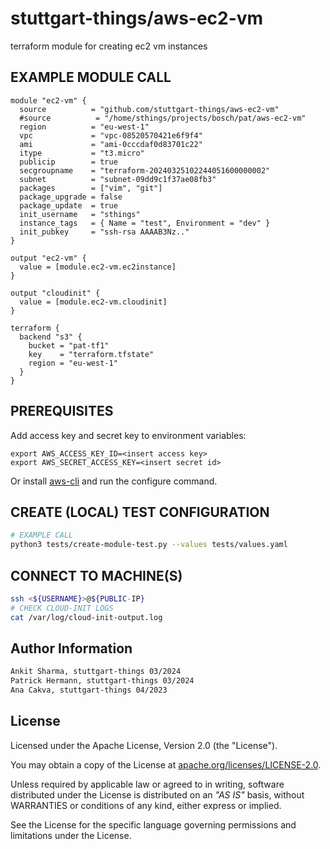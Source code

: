 # stuttgart-things/aws-ec2-vm

terraform module for creating ec2 vm instances

## EXAMPLE MODULE CALL

```hcl
module "ec2-vm" {
  source          = "github.com/stuttgart-things/aws-ec2-vm"
  #source          = "/home/sthings/projects/bosch/pat/aws-ec2-vm"
  region          = "eu-west-1"
  vpc             = "vpc-08520570421e6f9f4"
  ami             = "ami-0cccdaf0d83701c22"
  itype           = "t3.micro"
  publicip        = true
  secgroupname    = "terraform-20240325102244051600000002"
  subnet          = "subnet-09dd9c1f37ae08fb3"
  packages        = ["vim", "git"]
  package_upgrade = false
  package_update  = true
  init_username   = "sthings"
  instance_tags   = { Name = "test", Environment = "dev" }
  init_pubkey     = "ssh-rsa AAAAB3Nz.."
}

output "ec2-vm" {
  value = [module.ec2-vm.ec2instance]
}

output "cloudinit" {
  value = [module.ec2-vm.cloudinit]
}

terraform {
  backend "s3" {
    bucket = "pat-tf1"
    key    = "terraform.tfstate"
    region = "eu-west-1"
  }
}
```

## PREREQUISITES

Add access key and secret key to environment variables:

```
export AWS_ACCESS_KEY_ID=<insert access key>
export AWS_SECRET_ACCESS_KEY=<insert secret id>
```

Or install [aws-cli](https://github.com/aws/aws-cli) and run the configure command.

## CREATE (LOCAL) TEST CONFIGURATION

```bash
# EXAMPLE CALL
python3 tests/create-module-test.py --values tests/values.yaml
```

## CONNECT TO MACHINE(S)

```bash
ssh <${USERNAME}>@${PUBLIC-IP}
# CHECK CLOUD-INIT LOGS
cat /var/log/cloud-init-output.log
```

## Author Information

```bash
Ankit Sharma, stuttgart-things 03/2024
Patrick Hermann, stuttgart-things 03/2024
Ana Cakva, stuttgart-things 04/2023
```

## License

Licensed under the Apache License, Version 2.0 (the "License").

You may obtain a copy of the License at [apache.org/licenses/LICENSE-2.0](http://www.apache.org/licenses/LICENSE-2.0).

Unless required by applicable law or agreed to in writing, software distributed under the License is distributed on an _"AS IS"_ basis, without WARRANTIES or conditions of any kind, either express or implied.

See the License for the specific language governing permissions and limitations under the License.

